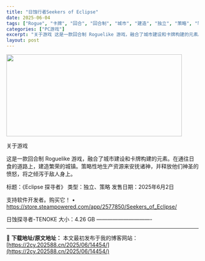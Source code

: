 ```yaml
---
title: "日蚀行者Seekers of Eclipse"
date: 2025-06-04
tags: ["Rogue", "卡牌", "回合", "回合制", "城市", "建造", "独立", "策略", "软件"]
categories: ["PC游戏"]
excerpt: "关于游戏 这是一款回合制 Roguelike 游戏，融合了城市建设和卡牌构建的元素。在通往日食的道路上，建造繁荣的城镇。策略性地生产资源来安抚诸神，并释放他们神圣的愤怒，将之倾泻于敌人身上。 标题：《Eclipse 探寻者》 类型：独立、策略 发售日期：2025年6月2日 支持软件开发者。购买它！ &hellip;"
layout: post
---
```


<img src="https://2cy.202588.cn/wp-content/uploads/2025/06/2025060401414549.webp" alt="" width="460" height="215" class="aligncenter size-full wp-image-14455" />

关于游戏

这是一款回合制 Roguelike 游戏，融合了城市建设和卡牌构建的元素。在通往日食的道路上，建造繁荣的城镇。策略性地生产资源来安抚诸神，并释放他们神圣的愤怒，将之倾泻于敌人身上。

标题：《Eclipse 探寻者》
类型：独立、策略
发售日期：2025年6月2日

支持软件开发者。购买它！
• https://store.steampowered.com/app/2577850/Seekers_of_Eclipse/

日蚀探寻者-TENOKE
大小：4.26 GB
——————————- 

---
📖 **下载地址/原文地址：** 本文最初发布于我的博客网站：[https://2cy.202588.cn/2025/06/14454/](https://2cy.202588.cn/2025/06/14454/)
